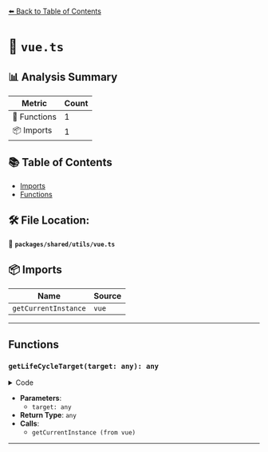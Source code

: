 [⬅️ Back to Table of Contents](../../../index.md)

# 📄 `vue.ts`

## 📊 Analysis Summary

| Metric | Count |
|--------|-------|
| 🔧 Functions | 1 |
| 📦 Imports | 1 |

## 📚 Table of Contents

- [Imports](#imports)
- [Functions](#functions)

## 🛠️ File Location:
📂 **`packages/shared/utils/vue.ts`**

## 📦 Imports

| Name | Source |
|------|--------|
| `getCurrentInstance` | `vue` |


---

## Functions

### `getLifeCycleTarget(target: any): any`

<details><summary>Code</summary>

```ts
export function getLifeCycleTarget(target?: any) {
  return target || getCurrentInstance()
}
```
</details>

- **Parameters**:
  - `target: any`
- **Return Type**: `any`
- **Calls**:
  - `getCurrentInstance (from vue)`

---